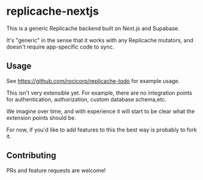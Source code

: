 # replicache-nextjs

This is a generic Replicache backend built on Next.js and Supabase.

It's "generic" in the sense that it works with any Replicache mutators, and doesn't require app-specific code to sync.

## Usage

See https://github.com/rocicorp/replicache-todo for example usage.

This isn't very extensible yet. For example, there are no integration points for authentication, authorization, custom database schema,etc.

We imagine over time, and with experience it will start to be clear what the extension points should be.

For now, if you'd like to add features to this the best way is probably to fork it.

## Contributing

PRs and feature requests are welcome!

